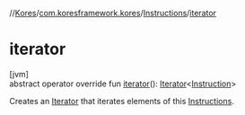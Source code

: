 //[Kores](../../../index.md)/[com.koresframework.kores](../index.md)/[Instructions](index.md)/[iterator](iterator.md)

# iterator

[jvm]\
abstract operator override fun [iterator](iterator.md)(): [Iterator](https://kotlinlang.org/api/latest/jvm/stdlib/kotlin.collections/-iterator/index.html)<[Instruction](../-instruction/index.md)>

Creates an [Iterator](https://kotlinlang.org/api/latest/jvm/stdlib/kotlin.collections/-iterator/index.html) that iterates elements of this [Instructions](index.md).
